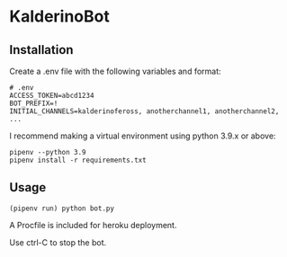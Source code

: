 # KalderinoBot

## Installation

Create a .env file with the following variables and format:

```
# .env
ACCESS_TOKEN=abcd1234
BOT_PREFIX=!
INITIAL_CHANNELS=kalderinofeross, anotherchannel1, anotherchannel2, ...
```

I recommend making a virtual environment using python 3.9.x or above:

```
pipenv --python 3.9
pipenv install -r requirements.txt
```

## Usage

```
(pipenv run) python bot.py
```

A Procfile is included for heroku deployment.

Use ctrl-C to stop the bot.
